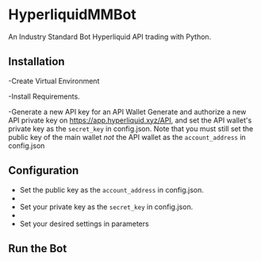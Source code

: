 # HyperliquidMMBot
An Industry Standard Bot
Hyperliquid API trading with Python.

</div>

## Installation
-Create Virtual Environment

-Install Requirements. 

-Generate a new API key for an API Wallet
Generate and authorize a new API private key on https://app.hyperliquid.xyz/API, and set the API wallet's private key as the `secret_key` in config.json. Note that you must still set the public key of the main wallet *not* the API wallet as the `account_address` in config.json
## Configuration 

- Set the public key as the `account_address` in config.json.
- 
- Set your private key as the `secret_key` in config.json.
- 
- Set your desired settings in parameters
 
## Run the Bot


